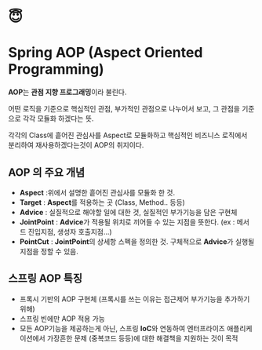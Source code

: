 # :innocent:

# Spring AOP (Aspect Oriented Programming)

**AOP**는 **관점 지향 프로그래밍**이라 불린다.

어떤 로직을 기준으로 핵심적인 관점, 부가적인 관점으로 나누어서 보고,
그 관점을 기준으로 각각 모듈화 하겠다는 뜻.

각각의 Class에 흩어진 관심사를 Aspect로 모듈화하고 핵심적인 비즈니스 로직에서
분리하여 재사용하겠다는것이 AOP의 취지이다.

## AOP 의 주요 개념

- **Aspect** :위에서 설명한 흩어진 관심사를 모듈화 한 것.
- **Target** : **Aspect**를 적용하는 곳 (Class, Method.. 등등)
- **Advice** : 실질적으로 해야할 일에 대한 것, 실질적인 부가기능을 담은 구현체
- **JointPoint** : **Advice**가 적용될 위치로 끼어들 수 있는 지점을 뜻한다. 
  (ex : 메서드 진입지점, 생성자 호출지점...)
- **PointCut** : **JointPoint**의 상세항 스펙을 정의한 것. 구체적으로 **Advice**가 실행될 지점을 정할 수 있음.

## 스프링 AOP 특징

- 프록시 기반의 AOP 구현체
  (프록시를 쓰는 이유는 접근제어 부가기능을 추가하기 위해)
- 스프링 빈에만 AOP 적용 가능
- 모든 AOP기능을 제공하는게 아닌, 스프링 **IoC**와 연동하여 엔터프라이즈 애플리케이션에서 가장흔한 문제
  (중복코드 등등)에 대한 해결책을 지원하는 것이 목적
